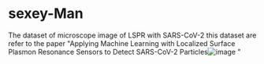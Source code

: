 # sexey-Man
The dataset of microscope image of LSPR with SARS-CoV-2
this dataset are refer to the paper "Applying Machine Learning with Localized Surface Plasmon Resonance Sensors to Detect SARS-CoV-2 Particles![image](https://user-images.githubusercontent.com/30462746/158000752-3891d257-b1f6-4d3f-848a-84f75bae609b.png)
" 
